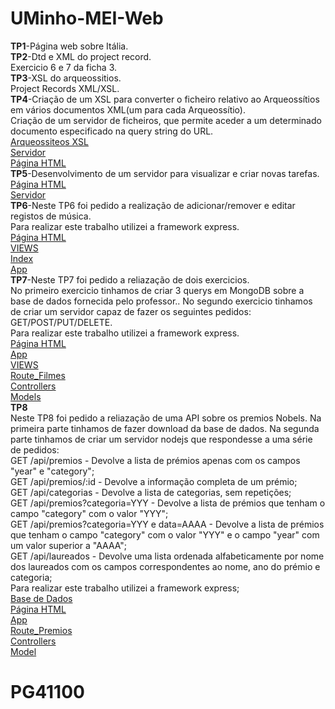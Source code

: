 # UMinho-MEI-Web
  
  
  
**TP1**-Página web sobre Itália.  
**TP2**-Dtd e XML do project record.  
Exercicio 6 e 7 da ficha 3.  
**TP3**-XSL do arqueossitios.    
Project Records XML/XSL.    
**TP4**-Criação de um XSL para converter o ficheiro relativo ao Arqueossítios em vários documentos XML(um para cada Arqueossítio).  
Criação de um servidor de ficheiros, que permite aceder a um determinado documento especificado na query string do URL.  
[Arqueossiteos XSL](https://github.com/TiagoSilva9607/DWeb2019/blob/master/TP4/Pr2.xsl)  
[Servidor](https://github.com/TiagoSilva9607/DWeb2019/blob/master/TP4/serv_arq.js)  
[Página HTML](https://github.com/TiagoSilva9607/DWeb2019/blob/master/TP4/pr.html)  
**TP5**-Desenvolvimento de um servidor para visualizar e criar novas tarefas.  
[Página HTML](https://github.com/TiagoSilva9607/DWeb2019/blob/master/TP5/pr.html)  
[Servidor](https://github.com/TiagoSilva9607/DWeb2019/tree/master/TP5/Servidor)  
**TP6**-Neste TP6 foi pedido a realização de  adicionar/remover e editar registos de música.  
Para realizar este trabalho utilizei a framework express.  
[Página HTML](https://github.com/TiagoSilva9607/DWeb2019/blob/master/TP6/pr.html)  
[VIEWS](https://github.com/TiagoSilva9607/DWeb2019/tree/master/TP6/myapp/index/views)  
[Index](https://github.com/TiagoSilva9607/DWeb2019/blob/master/TP6/myapp/index/routes/index.js)  
[App](https://github.com/TiagoSilva9607/DWeb2019/blob/master/TP6/myapp/index/app.js)  
**TP7**-Neste TP7 foi pedido a reliazação de dois exercicios.  
No primeiro exercicio tinhamos de criar 3 querys em MongoDB sobre a base de dados fornecida pelo professor.. 
No segundo exercicio tinhamos de criar um servidor capaz de fazer os seguintes pedidos:  
GET/POST/PUT/DELETE.  
Para realizar este trabalho utilizei a framework express.  
[Página HTML](https://github.com/TiagoSilva9607/DWeb2019/blob/master/TP7/pr.xml)  
[App](https://github.com/TiagoSilva9607/DWeb2019/blob/master/TP7/filmes/app.js)  
[VIEWS](https://github.com/TiagoSilva9607/DWeb2019/tree/master/TP7/filmes/views)  
[Route_Filmes](https://github.com/TiagoSilva9607/DWeb2019/blob/master/TP7/filmes/routes/filmes.js)  
[Controllers](https://github.com/TiagoSilva9607/DWeb2019/blob/master/TP7/filmes/controllers/filmes.js)  
[Models](https://github.com/TiagoSilva9607/DWeb2019/blob/master/TP7/filmes/models/filme.js)  
**TP8**  
Neste TP8 foi pedido a reliazação de uma API sobre os premios Nobels. 
Na primeira parte tinhamos de fazer download da base de dados.
Na segunda parte tinhamos de criar um servidor nodejs que respondesse a uma série de pedidos:  
     GET /api/premios - Devolve a lista de prémios apenas com os campos "year" e "category";  
     GET /api/premios/:id - Devolve a informação completa de um prémio;  
     GET /api/categorias - Devolve a lista de categorias, sem repetições;  
     GET /api/premios?categoria=YYY - Devolve a lista de prémios que tenham o campo "category" com o valor "YYY";  
     GET /api/premios?categoria=YYY e data=AAAA - Devolve a lista de prémios que tenham o campo "category" com o valor "YYY" e o campo "year" com um valor superior a "AAAA";  
     GET /api/laureados - Devolve uma lista ordenada alfabeticamente por nome dos laureados com os campos correspondentes ao nome, ano do prémio e categoria;    
Para realizar este trabalho utilizei a framework express;  
[Base de Dados](https://github.com/TiagoSilva9607/DWeb2019/blob/master/TP8/prize.json)  
[Página HTML](https://github.com/TiagoSilva9607/DWeb2019/blob/master/TP8/pr.xml)  
[App](https://github.com/TiagoSilva9607/DWeb2019/blob/master/TP8/premios/app.js)  
[Route_Premios](https://github.com/TiagoSilva9607/DWeb2019/blob/master/TP8/premios/routes/index.js)  
[Controllers](https://github.com/TiagoSilva9607/DWeb2019/blob/master/TP8/premios/controllers/premios.js)  
[Model](https://github.com/TiagoSilva9607/DWeb2019/blob/master/TP8/premios/model/premios.js)
          



                
          
      
        
     
  
  
# **PG41100**  


           


